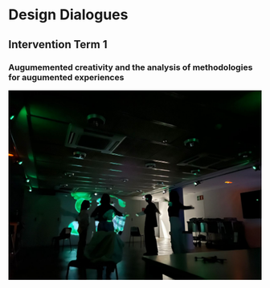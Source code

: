 # Design Dialogues

## Intervention Term 1

### Augumemented creativity and the analysis of methodologies for augumented experiences

[![Vimeo URL](../images/InterventionPic.jpeg)](https://vimeo.com/manage/videos/780384434)